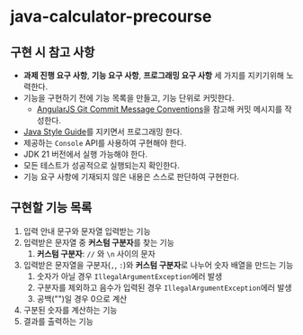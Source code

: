 # java-calculator-precourse

## 구현 시 참고 사항

- **과제 진행 요구 사항**, **기능 요구 사항**, **프로그래밍 요구 사항** 세 가지를 지키기위해 노력한다.
- 기능을 구현하기 전에 기능 목록을 만들고, 기능 단위로 커밋한다.
    - [AngularJS Git Commit Message Conventions](https://gist.github.com/stephenparish/9941e89d80e2bc58a153)을 참고해 커밋
      메시지를
      작성한다.
- [Java Style Guide](https://github.com/woowacourse/woowacourse-docs/tree/main/styleguide/java)를 지키면서 프로그래밍 한다.
- 제공하는 `Console` API를 사용하여 구현해야 한다.
- JDK 21 버전에서 실행 가능해야 한다.
- 모든 테스트가 성공적으로 실행되는지 확인한다.
- 기능 요구 사항에 기재되지 않은 내용은 스스로 판단하여 구현한다.

## 구현할 기능 목록

1. 입력 안내 문구와 문자열 입력받는 기능
2. 입력받은 문자열 중 **커스텀 구분자**를 찾는 기능
    1. **커스텀 구분자**: ``//`` 와 ``\n`` 사이의 문자
3. 입력받은 문자열을 구분자(`,`, `:`)와 **커스텀 구분자**로 나누어 숫자 배열을 만드는 기능
    1. 숫자가 아닐 경우 `IllegalArgumentException`에러 발생
    2. 구분자를 제외하고 음수가 입력된 경우 `IllegalArgumentException`에러 발생
    3. 공백("")일 경우 0으로 계산
4. 구분된 숫자를 계산하는 기능
5. 결과를 출력하는 기능